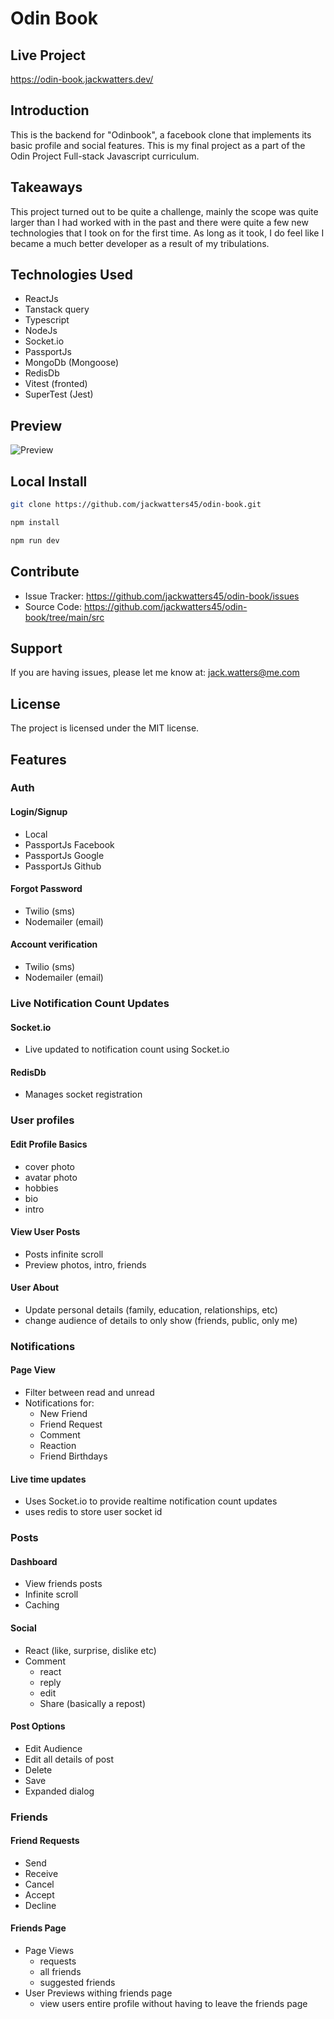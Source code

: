 # Odin Book

## Live Project

<https://odin-book.jackwatters.dev/>

## Introduction

This is the backend for "Odinbook", a facebook clone that implements its basic profile and social features. This is my final project as a part of the Odin Project Full-stack Javascript curriculum.

## Takeaways

This project turned out to be quite a challenge, mainly the scope was quite larger than I had worked with in the past and there were quite a few new technologies that I took on for the first time. As long as it took, I do feel like I became a much better developer as a result of my tribulations.

## Technologies Used

- ReactJs
- Tanstack query
- Typescript
- NodeJs
- Socket.io
- PassportJs
- MongoDb (Mongoose)
- RedisDb
- Vitest (fronted)
- SuperTest (Jest)

## Preview

![Preview](https://res.cloudinary.com/drheg5d7j/image/upload/v1704265614/odin-book.jackwatters.dev_user_6591f3a62e76436d6db8732c_5_cjvt8e.webp)

## Local Install

```zsh
git clone https://github.com/jackwatters45/odin-book.git

npm install

npm run dev
```

## Contribute

- Issue Tracker: <https://github.com/jackwatters45/odin-book/issues>
- Source Code: <https://github.com/jackwatters45/odin-book/tree/main/src>

## Support

If you are having issues, please let me know at: <jack.watters@me.com>

## License

The project is licensed under the MIT license.

## Features

### Auth

#### Login/Signup

- Local
- PassportJs Facebook
- PassportJs Google
- PassportJs Github

#### Forgot Password

- Twilio (sms)
- Nodemailer (email)

#### Account verification

- Twilio (sms)
- Nodemailer (email)

### Live Notification Count Updates

#### Socket.io

- Live updated to notification count using Socket.io

#### RedisDb

- Manages socket registration

### User profiles

#### Edit Profile Basics

- cover photo
- avatar photo
- hobbies
- bio
- intro

#### View User Posts

- Posts infinite scroll
- Preview photos, intro, friends

#### User About

- Update personal details (family, education, relationships, etc)
- change audience of details to only show (friends, public, only me)

### Notifications

#### Page View

- Filter between read and unread
- Notifications for:
  - New Friend
  - Friend Request
  - Comment
  - Reaction
  - Friend Birthdays

#### Live time updates

- Uses Socket.io to provide realtime notification count updates
- uses redis to store user socket id

### Posts

#### Dashboard

- View friends posts
- Infinite scroll
- Caching

#### Social

- React (like, surprise, dislike etc)
- Comment
  - react
  - reply
  - edit
  - Share (basically a repost)

#### Post Options

- Edit Audience
- Edit all details of post
- Delete
- Save
- Expanded dialog

### Friends

#### Friend Requests

- Send
- Receive
- Cancel
- Accept
- Decline

#### Friends Page

- Page Views
  - requests
  - all friends
  - suggested friends
- User Previews withing friends page
  - view users entire profile without having to leave the friends page
